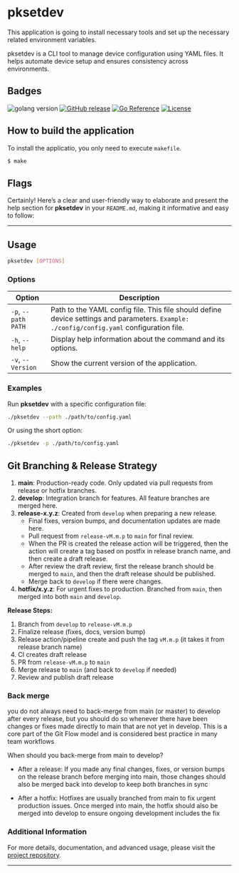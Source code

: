# pksetdev
This application is going to install necessary tools and set up the necessary related environment variables.

pksetdev is a CLI tool to manage device configuration using YAML files. It helps automate device setup and ensures consistency across environments.

## Badges
![golang version](https://img.shields.io/github/go-mod/go-version/pezhmankasraee/pksetdev)
[![GitHub release](https://img.shields.io/github/v/release/pezhmankasraee/pksetdev)](https://github.com/pezhmankasraee/pksetdev/releases)
[![Go Reference](https://pkg.go.dev/badge/github.com/pezhmankasraee/pksetdev.svg)](https://pkg.go.dev/github.com/pezhmankasraee/pksetdev)
[![License](https://img.shields.io/github/license/pezhmankasraee/pksetdev)](https://github.com/pezhmankasraee/pksetdev/blob/master/LICENSE)

## How to build the application
To install the applicatio, you only need to execute `makefile`.

```bash
$ make
```

## Flags

Certainly! Here’s a clear and user-friendly way to elaborate and present the help section for **pksetdev** in your `README.md`, making it informative and easy to follow:

---

## Usage

```sh
pksetdev [OPTIONS]
```

### Options

| Option                            | Description                       |
|-----------------------------------|-----------------------------------|
| `-p`, `--path PATH`               | Path to the YAML config file. This file should define device settings and parameters. `Example: ./config/config.yaml` configuration file.    |
| `-h`, `--help`                    | Display help information about the command and its options. |
| `-v`, `--Version`                 | Show the current version of the application. |

### Examples

Run **pksetdev** with a specific configuration file:

```sh
./pksetdev --path ./path/to/config.yaml
```

Or using the short option:

```sh
./pksetdev -p ./path/to/config.yaml
```

## Git Branching & Release Strategy

1. **main**: Production-ready code. Only updated via pull requests from release or hotfix branches.
2. **develop**: Integration branch for features. All feature branches are merged here.
3. **release-x.y.z**: Created from `develop` when preparing a new release.
   - Final fixes, version bumps, and documentation updates are made here.
   - Pull request from `release-vM.m.p` to `main` for final review.
   - When the PR is created the release action will be triggered, then the action will create a tag based on postfix in release branch name, and then create a draft release.
   - After review the draft review, first the release branch should be merged to `main`, and then the draft release should be published.
   - Merge back to `develop` if there were changes.
4. **hotfix/x.y.z**: For urgent fixes to production. Branched from `main`, then merged into both `main` and `develop`.

**Release Steps:**
1. Branch from `develop` to `release-vM.m.p`
2. Finalize release (fixes, docs, version bump)
3. Release action/pipeline create and push the tag `vM.m.p` (it takes it from release branch name)
4. CI creates draft release
5. PR from `release-vM.m.p` to `main`
6. Merge release to `main` (and back to `develop` if needed)
7. Review and publish draft release

### Back merge
you do not always need to back-merge from main (or master) to develop after every release, but you should do so whenever there have been changes or fixes made directly to main that are not yet in develop. This is a core part of the Git Flow model and is considered best practice in many team workflows

When should you back-merge from main to develop?

*   After a release:
    If you made any final changes, fixes, or version bumps on the release branch before merging into main, those changes should also be merged back into develop to keep both branches in sync

*   After a hotfix:
    Hotfixes are usually branched from main to fix urgent production issues. Once merged into main, the hotfix should also be merged into develop to ensure ongoing development includes the fix


### Additional Information

For more details, documentation, and advanced usage, please visit the [project repository](https://github.com/pezhmankasraee/pksetdev).

---